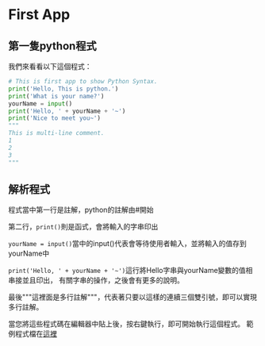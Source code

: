 # First App
## 第一隻python程式
我們來看看以下這個程式：
```python
# This is first app to show Python Syntax.
print('Hello, This is python.')
print('What is your name?')
yourName = input()
print('Hello, ' + yourName + '~')
print('Nice to meet you~')
"""
This is multi-line comment.
1
2
3
"""
```

## 解析程式
程式當中第一行是註解，python的註解由#開始

第二行，`print()`則是函式，會將輸入的字串印出

`yourName = input()`當中的input()代表會等待使用者輸入，並將輸入的值存到yourName中

`print('Hello, ' + yourName + '~')`這行將Hello字串與yourName變數的值相串接並且印出，
有關字串的操作，之後會有更多的說明。

最後"""這裡面是多行註解"""，代表著只要以這樣的連續三個雙引號，即可以實現多行註解。

當您將這些程式碼在編輯器中貼上後，按右鍵執行，即可開始執行這個程式。
範例程式檔在[這裡](https://github.com/Jason-CCS/Hello-Python/blob/master/Python%20Basic/pr1.py)

